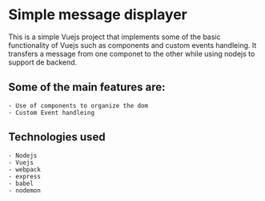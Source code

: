 # Simple message displayer

This is a simple Vuejs project that implements some of the basic functionality of Vuejs such as components and custom events handleing.
It transfers a message from one componet to the other while using nodejs to support de backend.

## Some of the main features are:
	- Use of components to organize the dom
	- Custom Event handleing


## Technologies used
	- Nodejs
	- Vuejs
	- webpack
	- express
	- babel
	- nodemon
